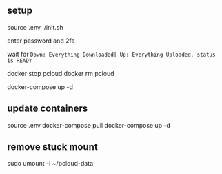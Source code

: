 ## setup

source .env
./init.sh

enter password and 2fa

wait for `Down: Everything Downloaded| Up: Everything Uploaded, status is READY`

docker stop pcloud
docker rm pcloud

docker-compose up -d

## update containers

source .env
docker-compose pull
docker-compose up -d

## remove stuck mount

sudo umount -l ~/pcloud-data

